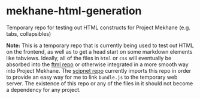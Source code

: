 # mekhane-html-generation
Temporary repo for testing out HTML constructs for Project Mekhane (e.g. tabs, collapsibles)

**Note:** This is a temporary repo that is currently being used to test out HTML on the frontend, as well as to get a head start on some markdown elements like tabviews. Ideally, all of the files in `html` or `css` will eventually be absorbed into the [ftml repo](https://github.com/Nu-SCPTheme/ftml) or otherwise integrated in a more smooth way into Project Mekhane. The [scipnet repo](https://github.com/Nu-SCPTheme/scipnet) currently imports this repo in order to provide an easy way for me to link `bundle.js` to the temporary web server. The existence of this repo or any of the files in it should not become a dependency for any project.
